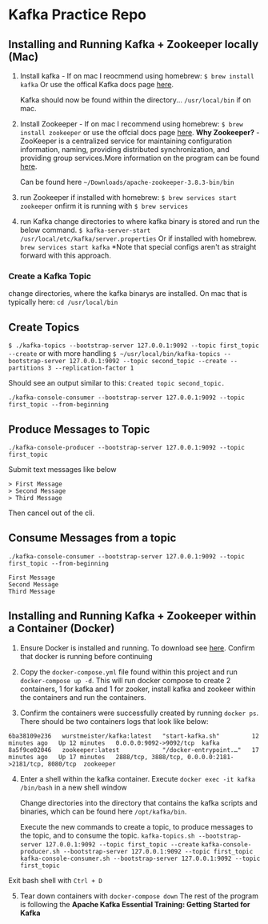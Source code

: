 # Kafka Practice Repo

## Installing and Running Kafka + Zookeeper locally (Mac)

1. Install kafka - If on mac I reocmmend using homebrew:
   `$ brew install kafka`
   Or use the offical Kafka docs page [here](https://kafka.apache.org/quickstart).

   Kafka should now be found within the directory...
   `/usr/local/bin` if on mac.

2. Install Zookeeper - If on mac I recommend using homebrew:
   `$ brew install zookeeper`
   or use the offcial docs page [here](https://zookeeper.apache.org/releases.html).
   <b>Why Zookeeper?</b> - ZooKeeper is a centralized service for maintaining configuration information, naming, providing distributed synchronization, and providing group services.More information on the program can be found [here](https://zookeeper.apache.org/).

   Can be found here
   `~/Downloads/apache-zookeeper-3.8.3-bin/bin`

3. run Zookeeper
   if installed with homebrew:
   `$ brew services start zookeeper`
   onfirm it is running with
   `$ brew services`

4. run Kafka
   change directories to where kafka binary is stored and run the below command.
   `$ kafka-server-start /usr/local/etc/kafka/server.properties`
   Or if installed with homebrew.
   `brew services start kafka`
   \*Note that special configs aren't as straight forward with this approach.

### Create a Kafka Topic

change directories, where the kafka binarys are installed. On mac that is typically here:
`cd /usr/local/bin`

## Create Topics

`$ ./kafka-topics --bootstrap-server 127.0.0.1:9092 --topic first_topic --create`
or with more handling
`$ ~/usr/local/bin/kafka-topics --bootstrap-server 127.0.0.1:9092 --topic second_topic --create --partitions 3 --replication-factor 1`

Should see an output similar to this:
`Created topic second_topic.`

`./kafka-console-consumer --bootstrap-server 127.0.0.1:9092 --topic first_topic --from-beginning`

## Produce Messages to Topic

`./kafka-console-producer --bootstrap-server 127.0.0.1:9092 --topic first_topic`

Submit text messages like below

```
> First Message
> Second Message
> Third Message
```

Then cancel out of the cli.

## Consume Messages from a topic

`./kafka-console-consumer --bootstrap-server 127.0.0.1:9092 --topic first_topic --from-beginning`

```
First Message
Second Message
Third Message
```

## Installing and Running Kafka + Zookeeper within a Container (Docker)

1. Ensure Docker is installed and running. To download see [here](https://docs.docker.com/get-docker/). Confirm that docker is running before continuing

2. Copy the `docker-compose.yml` file found within this project and run `docker-compose up -d`. This will run docker compose to create 2 containers, 1 for kafka and 1 for zooker, install kafka and zookeer within the containers and run the containers.

3. Confirm the containers were successfully created by running `docker ps`. There should be two containers logs that look like below:

```
6ba38109e236   wurstmeister/kafka:latest   "start-kafka.sh"         12 minutes ago   Up 12 minutes   0.0.0.0:9092->9092/tcp  kafka
8a5f9ce02046   zookeeper:latest            "/docker-entrypoint.…"   17 minutes ago   Up 17 minutes   2888/tcp, 3888/tcp, 0.0.0.0:2181->2181/tcp, 8080/tcp  zookeeper
```

4. Enter a shell within the kafka container. Execute `docker exec -it kafka /bin/bash` in a new shell window

   Change directories into the directory that contains the kafka scripts and binaries, which can be found here `/opt/kafka/bin`.

   Execute the new commands to create a topic, to produce messages to the topic, and to consume the topic.
   `kafka-topics.sh --bootstrap-server 127.0.0.1:9092 --topic first_topic --create`
   `kafka-console-producer.sh --bootstrap-server 127.0.0.1:9092 --topic first_topic`
   `kafka-console-consumer.sh --bootstrap-server 127.0.0.1:9092 --topic first_topic`

Exit bash shell with `Ctrl + D`

5. Tear down containers with `docker-compose down`
   The rest of the program is following the <b>Apache Kafka Essential Training: Getting Started for Kafka</b>
